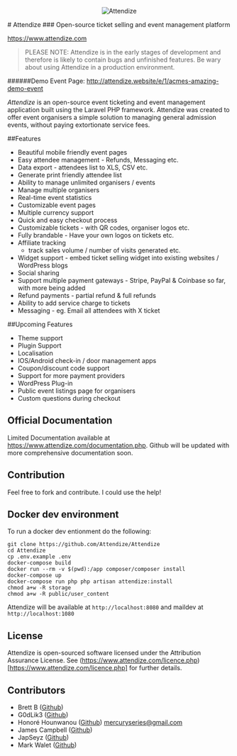 
<p align="center">
  <img src="https://www.attendize.com/img/logo-dark.png" alt="Attendize"/>
</p>
# Attendize 
### Open-source ticket selling and event management platform

https://www.attendize.com

> PLEASE NOTE: Attendize is in the early stages of development and therefore is likely to contain bugs and unfinished features. Be wary about using Attendize in a production environment.


######Demo Event Page: http://attendize.website/e/1/acmes-amazing-demo-event


*Attendize* is an open-source event ticketing and event management application built using the Laravel PHP framework. Attendize was created to offer event organisers a simple solution to managing general admission events, without paying extortionate service fees.


##Features
 - Beautiful mobile friendly event pages
 - Easy attendee management - Refunds, Messaging etc.
 - Data export - attendees list to XLS, CSV etc.
 - Generate print friendly attendee list
 - Ability to manage unlimited organisers / events
 - Manage multiple organisers 
 - Real-time event statistics
 - Customizable event pages
 - Multiple currency support
 - Quick and easy checkout process
 - Customizable tickets - with QR codes, organiser logos etc.
 - Fully brandable - Have your own logos on tickets etc.
 - Affiliate tracking
    - track sales volume / number of visits generated etc.
 - Widget support - embed ticket selling widget into existing websites / WordPress blogs
 - Social sharing 
 - Support multiple payment gateways - Stripe, PayPal & Coinbase so far, with more being added
 - Refund payments - partial refund & full refunds
 - Ability to add service charge to tickets
 - Messaging - eg. Email all attendees with X ticket
    
##Upcoming Features
 - Theme support
 - Plugin Support
 - Localisation 
 - IOS/Android check-in / door management apps
 - Coupon/discount code support
 - Support for more payment providers
 - WordPress Plug-in 
 - Public event listings page for organisers
 - Custom questions during checkout

## Official Documentation

Limited Documentation available at https://www.attendize.com/documentation.php. Github will be updated with more comprehensive documentation soon.


## Contribution

Feel free to fork and contribute. I could use the help!

## Docker dev environment

To run a docker dev entionment do the following:

```
git clone https://github.com/Attendize/Attendize
cd Attendize
cp .env.example .env
docker-compose build
docker run --rm -v $(pwd):/app composer/composer install
docker-compose up
docker-compose run php php artisan attendize:install
chmod a+w -R storage
chmod a+w -R public/user_content
```

Attendize will be available at `http://localhost:8080` and maildev at `http://localhost:1080`

## License

Attendize is open-sourced software licensed under the Attribution Assurance License. See (https://www.attendize.com/licence.php)[https://www.attendize.com/licence.php] for further details.

## Contributors 

* Brett B ([Github](https://github.com/bretto36))
* G0dLik3 ([Github](https://github.com/G0dLik3))
* Honoré Hounwanou ([Github](http://github.com/mercuryseries)) <mercuryseries@gmail.com>
* James Campbell ([Github](https://github.com/jncampbell))
* JapSeyz ([Github](https://github.com/JapSeyz))
* Mark Walet ([Github](https://github.com/markwalet))
